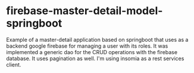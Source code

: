 # firebase-master-detail-model-springboot
Example of a master-detail application based on springboot that uses as a backend google firebase for managing a user with its roles. It was implemented a generic dao for the CRUD operations with the firebase database. It uses pagination as well. I'm using insomia as a rest services client.
